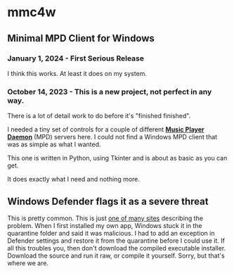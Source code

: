 # mmc4w
## Minimal MPD Client for Windows
### January 1, 2024 - First Serious Release
I think this works.  At least it does on my system.


### October 14, 2023 - This is a new project, not perfect in any way.
There is a lot of detail work to do before it's "finished finished".

I needed a tiny set of controls for a couple of different **[Music Player Daemon](https://www.musicpd.org/)** (MPD) servers here.  I could not find a Windows MPD client that was as simple as what I wanted.  

This one is written in Python, using Tkinter and is about as basic as you can get.

It does exactly what I need and nothing more.

## Windows Defender flags it as a severe threat
This is pretty common.  This is just [one of many sites](https://medium.com/@markhank/how-to-stop-your-python-programs-being-seen-as-malware-bfd7eb407a7) describing the problem.
When I first installed my own app, Windows stuck it in the quarantine folder and said it was malicious.  I had to add an exception in Defender settings and restore it from the quarantine before I could use it.
If all this troubles you, then don't download the compiled executable installer.  Download the source and run it raw, or compile it yourself.  Sorry, but that's where we are.
